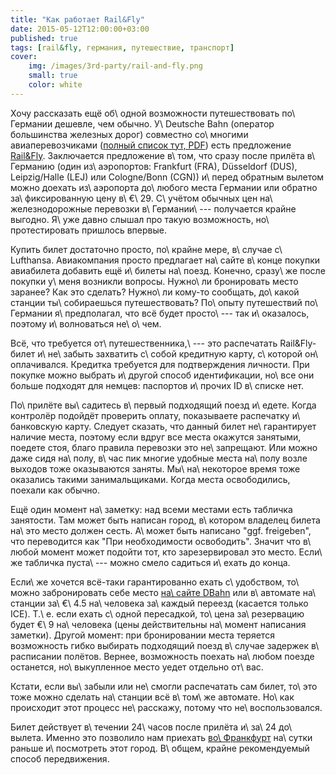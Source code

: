 ```yaml
---
title: "Как работает Rail&Fly"
date: 2015-05-12T12:00:00+03:00
published: true
tags: [rail&fly, германия, путешествие, транспорт]
cover:
    img: /images/3rd-party/rail-and-fly.png
    small: true
    color: white
---
```


Хочу рассказать ещё об\ одной возможности путешествовать по\ Германии дешевле, чем обычно. У\ Deutsche Bahn (оператор
большинства железных дорог) совместно со\ многими авиаперевозчиками ([полный список тут, PDF][avia-list]) есть
предложение [Rail&Fly][rf]. Заключается предложение в\ том, что сразу после прилёта в\ Германию (один из\ аэропортов:
Frankfurt (FRA), Düsseldorf (DUS), Leipzig/Halle (LEJ) или Cologne/Bonn (CGN)) и\ перед обратным вылетом можно доехать
из\ аэропорта до\ любого места Германии или обратно за\ фиксированную цену в\ €\ 29. С\ учётом обычных цен
на\ железнодорожные перевозки в\ Германии\ --- получается крайне выгодно. Я\ уже давно слышал про такую возможность,
но\ протестировать пришлось впервые.

<!--more-->

Купить билет достаточно просто, по\ крайне мере, в\ случае с\ Lufthansa. Авиакомпания просто предлагает на\ сайте
в\ конце покупки авиабилета добавить ещё и\ билеты на\ поезд. Конечно, сразу\ же после покупки у\ меня возникли вопросы.
Нужно\ ли бронировать место заранее? Как это сделать? Нужно\ ли кому-то сообщать, до\ какой станции ты\ собираешься
путешествовать? По\ опыту путешествий по\ Германии я\ предполагал, что всё будет просто\ --- так и\ оказалось, поэтому
и\ волноваться не\ о\ чем.

Всё, что требуется от\ путешественника,\ --- это распечатать Rail&Fly-билет и\ не\ забыть захватить с\ собой кредитную
карту, с\ которой он\ оплачивался. Кредитка требуется для подтверждения личности. При покупке можно выбрать и\ другой
способ идентификации, но\ все они больше подходят для немцев: паспортов и\ прочих ID в\ списке нет.

По\ прилёте вы\ садитесь в\ первый подходящий поезд и\ едете. Когда контролёр подойдёт проверить оплату, показываете
распечатку и\ банковскую карту. Следует сказать, что данный билет не\ гарантирует наличие места, поэтому если вдруг все
места окажутся занятыми, поедете стоя, благо правила перевозки это не\ запрещают. Или можно даже сидя на\ полу, в\ час
пик многие удобные места на\ полу возле выходов тоже оказываются заняты. Мы\ на\ некоторое время тоже оказались такими
занимальщиками. Когда места освободились, поехали как обычно.

Ещё один момент на\ заметку: над всеми местами есть табличка занятости. Там может быть написан город, в\ котором
владелец билета на\ это место должен сесть. А\ может быть написано "ggf. freigeben", что переводится как "При
необходимости освободить". Значит что в\ любой момент может подойти тот, кто зарезервировал это место. Если\ же табличка
пуста\ --- можно смело садиться и\ ехать до конца.

Если\ же хочется всё-таки гарантированно ехать с\ удобством, то\ можно забронировать себе место [на\ сайте DBahn][dbahn]
или в\ автомате на\ станции за\ €\ 4.5 на\ человека за\ каждый переезд (касается только ICE). Т.\ е. если ехать с\ одной
пересадкой, то\ цена за\ резервацию будет €\ 9 на\ человека (цены действительны на\ момент написания заметки). Другой
момент: при бронировании места теряется возможность гибко выбирать подходящий поезд в\ случае задержек в\ расписании
полётов. Вернее, возможность поехать на\ любом поезде останется, но\ выкупленное место уедет отдельно от\ вас.

Кстати, если вы\ забыли или не\ смогли распечатать сам билет, то\ это тоже можно сделать на\ станции всё в\ том\ же
автомате. Но\ как происходит этот процесс не\ расскажу, потому что не\ воспользовался.

Билет действует в\ течении 24\ часов после прилёта и\ за\ 24 до\ вылета. Именно это позволило нам приехать
[во\ Франкфурт][frankfurt] на\ сутки раньше и\ посмотреть этот город. В\ общем, крайне рекомендуемый способ
передвижения.

[avia-list]: http://www.bahn.com/i/view/mdb/bahnintern/services/mobilitaet_service/rail_fly_airrail/mdb_88401_20120808_airlines_juli_2012_internetdarstellung.pdf
[dbahn]: http://www.bahn.com/p_en/view/index.shtml
[frankfurt]: /post/frankfurt-am-main/
[rf]: http://www.bahn.com/p_en/view/tourism/flight/rail-and-fly.shtml
